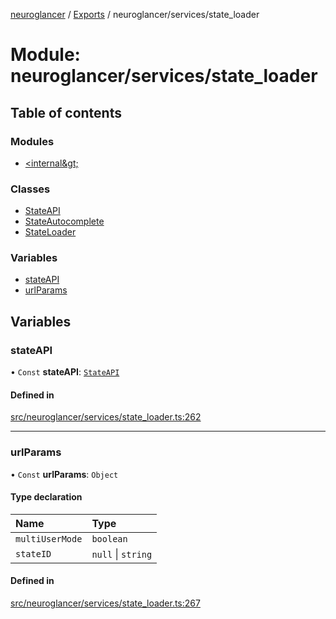 [neuroglancer](../README.md) / [Exports](../modules.md) / neuroglancer/services/state\_loader

# Module: neuroglancer/services/state\_loader

## Table of contents

### Modules

- [&lt;internal\&gt;](neuroglancer_services_state_loader._internal_.md)

### Classes

- [StateAPI](../classes/neuroglancer_services_state_loader.StateAPI.md)
- [StateAutocomplete](../classes/neuroglancer_services_state_loader.StateAutocomplete.md)
- [StateLoader](../classes/neuroglancer_services_state_loader.StateLoader.md)

### Variables

- [stateAPI](neuroglancer_services_state_loader.md#stateapi)
- [urlParams](neuroglancer_services_state_loader.md#urlparams)

## Variables

### stateAPI

• `Const` **stateAPI**: [`StateAPI`](../classes/neuroglancer_services_state_loader.StateAPI.md)

#### Defined in

[src/neuroglancer/services/state_loader.ts:262](https://github.com/ActiveBrainAtlas2/neuroglancer/blob/91617476/src/neuroglancer/services/state_loader.ts#L262)

___

### urlParams

• `Const` **urlParams**: `Object`

#### Type declaration

| Name | Type |
| :------ | :------ |
| `multiUserMode` | `boolean` |
| `stateID` | ``null`` \| `string` |

#### Defined in

[src/neuroglancer/services/state_loader.ts:267](https://github.com/ActiveBrainAtlas2/neuroglancer/blob/91617476/src/neuroglancer/services/state_loader.ts#L267)
